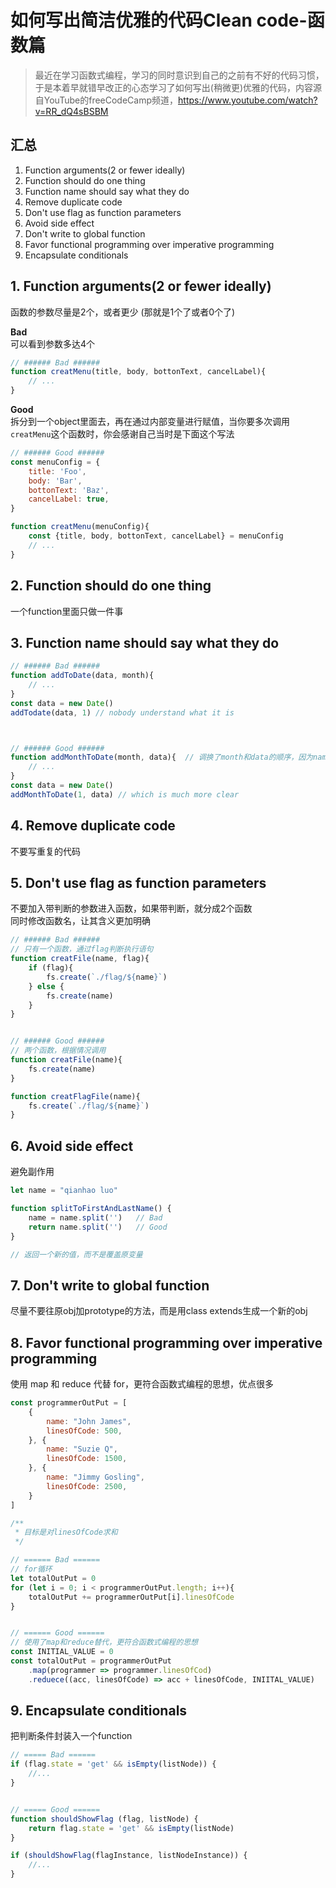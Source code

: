 # 如何写出简洁优雅的代码Clean code-函数篇

> 最近在学习函数式编程，学习的同时意识到自己的之前有不好的代码习惯，于是本着早就错早改正的心态学习了如何写出(稍微更)优雅的代码，内容源自YouTube的freeCodeCamp频道，https://www.youtube.com/watch?v=RR_dQ4sBSBM


## 汇总
1. Function arguments(2 or fewer ideally)
2. Function should do one thing
3. Function name should say what they do
4. Remove duplicate code
5. Don't use flag as function parameters
6. Avoid side effect
7. Don't write to global function
8. Favor functional programming over imperative programming
9.  Encapsulate conditionals


## 1. Function arguments(2 or fewer ideally)
函数的参数尽量是2个，或者更少 (那就是1个了或者0个了)

**Bad**  
可以看到参数多达4个
```js
// ###### Bad ######
function creatMenu(title, body, bottonText, cancelLabel){
    // ...
}
```



**Good**  
拆分到一个object里面去，再在通过内部变量进行赋值，当你要多次调用`creatMenu`这个函数时，你会感谢自己当时是下面这个写法
```js
// ###### Good ######
const menuConfig = {
    title: 'Foo',
    body: 'Bar',
    bottonText: 'Baz',
    cancelLabel: true,
}

function creatMenu(menuConfig){
    const {title, body, bottonText, cancelLabel} = menuConfig
    // ...
}
```



## 2. Function should do one thing
一个function里面只做一件事




## 3. Function name should say what they do
```js
// ###### Bad ######
function addToDate(data, month){
    // ...
}
const data = new Date()
addTodate(data, 1) // nobody understand what it is 



// ###### Good ######
function addMonthToDate(month, data){  // 调换了month和data的顺序，因为name是 add month -> data
    // ...
}
const data = new Date()
addMonthToDate(1, data) // which is much more clear

```




## 4. Remove duplicate code
不要写重复的代码





## 5. Don't use flag as function parameters
不要加入带判断的参数进入函数，如果带判断，就分成2个函数  
同时修改函数名，让其含义更加明确
```js
// ###### Bad ######
// 只有一个函数，通过flag判断执行语句
function creatFile(name, flag){
    if (flag){
        fs.create(`./flag/${name}`)
    } else {
        fs.create(name)
    }
}


// ###### Good ######
// 两个函数，根据情况调用
function creatFile(name){
    fs.create(name)
}

function creatFlagFile(name){
    fs.create(`./flag/${name}`)
}
```




## 6. Avoid side effect
避免副作用
```js
let name = "qianhao luo"

function splitToFirstAndLastName() {
    name = name.split('')   // Bad
    return name.split('')   // Good
}

// 返回一个新的值，而不是覆盖原变量
```




## 7. Don't write to global function
尽量不要往原obj加prototype的方法，而是用class extends生成一个新的obj



## 8. Favor functional programming over imperative programming
使用 map 和 reduce 代替 for，更符合函数式编程的思想，优点很多

```js
const programmerOutPut = [
    {
        name: "John James",
        linesOfCode: 500,
    }, {
        name: "Suzie Q",
        linesOfCode: 1500, 
    }, {
        name: "Jimmy Gosling",
        linesOfCode: 2500, 
    }
]

/** 
 * 目标是对linesOfCode求和 
 */

// ====== Bad ======
// for循环
let totalOutPut = 0
for (let i = 0; i < programmerOutPut.length; i++){
    totalOutPut += programmerOutPut[i].linesOfCode
}


// ====== Good ======
// 使用了map和reduce替代，更符合函数式编程的思想
const INITIAL_VALUE = 0
const totalOutPut = programmerOutPut
    .map(programmer => programmer.linesOfCod)
    .reduece((acc, linesOfCode) => acc + linesOfCode, INIITAL_VALUE)
```



## 9. Encapsulate conditionals
把判断条件封装入一个function
```js
// ===== Bad ======
if (flag.state = 'get' && isEmpty(listNode)) {
    //...
}


// ===== Good ======
function shouldShowFlag (flag, listNode) {
    return flag.state = 'get' && isEmpty(listNode)
}

if (shouldShowFlag(flagInstance, listNodeInstance)) {
    //...
}
```